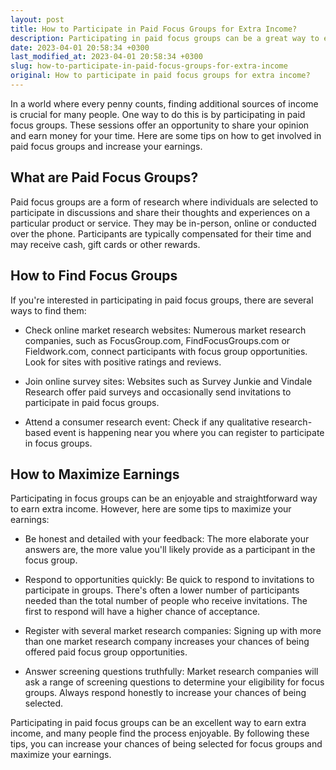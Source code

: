 ```yaml
---
layout: post
title: How to Participate in Paid Focus Groups for Extra Income?
description: Participating in paid focus groups can be a great way to earn extra income. In this article, we share tips on how to find and join focus groups and maximize your earnings.
date: 2023-04-01 20:58:34 +0300
last_modified_at: 2023-04-01 20:58:34 +0300
slug: how-to-participate-in-paid-focus-groups-for-extra-income
original: How to participate in paid focus groups for extra income?
---
```

In a world where every penny counts, finding additional sources of income is crucial for many people. One way to do this is by participating in paid focus groups. These sessions offer an opportunity to share your opinion and earn money for your time. Here are some tips on how to get involved in paid focus groups and increase your earnings.

## What are Paid Focus Groups?

Paid focus groups are a form of research where individuals are selected to participate in discussions and share their thoughts and experiences on a particular product or service. They may be in-person, online or conducted over the phone. Participants are typically compensated for their time and may receive cash, gift cards or other rewards.

## How to Find Focus Groups

If you're interested in participating in paid focus groups, there are several ways to find them:

- Check online market research websites: Numerous market research companies, such as FocusGroup.com, FindFocusGroups.com or Fieldwork.com, connect participants with focus group opportunities. Look for sites with positive ratings and reviews.

- Join online survey sites: Websites such as Survey Junkie and Vindale Research offer paid surveys and occasionally send invitations to participate in paid focus groups.

- Attend a consumer research event: Check if any qualitative research-based event is happening near you where you can register to participate in focus groups.


## How to Maximize Earnings

Participating in focus groups can be an enjoyable and straightforward way to earn extra income. However, here are some tips to maximize your earnings:

- Be honest and detailed with your feedback: The more elaborate your answers are, the more value you'll likely provide as a participant in the focus group.

- Respond to opportunities quickly: Be quick to respond to invitations to participate in groups. There's often a lower number of participants needed than the total number of people who receive invitations. The first to respond will have a higher chance of acceptance.

- Register with several market research companies: Signing up with more than one market research company increases your chances of being offered paid focus group opportunities.

- Answer screening questions truthfully: Market research companies will ask a range of screening questions to determine your eligibility for focus groups. Always respond honestly to increase your chances of being selected.

Participating in paid focus groups can be an excellent way to earn extra income, and many people find the process enjoyable. By following these tips, you can increase your chances of being selected for focus groups and maximize your earnings.